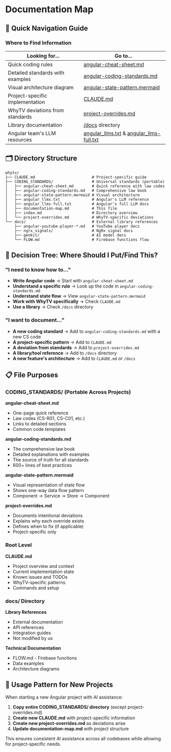 # Documentation Map

## 📍 Quick Navigation Guide

### Where to Find Information

| Looking for... | Go to... |
|----------------|----------|
| Quick coding rules | [angular-cheat-sheet.md](./angular-cheat-sheet.md) |
| Detailed standards with examples | [angular-coding-standards.md](./angular-coding-standards.md) |
| Visual architecture diagram | [angular-state-pattern.mermaid](./angular-state-pattern.mermaid) |
| Project-specific implementation | [CLAUDE.md](../CLAUDE.md) |
| WhyTV deviations from standards | [project-overrides.md](./project-overrides.md) |
| Library documentation | [/docs](../docs/) directory |
| Angular team's LLM resources | [angular_llms.txt](./angular_llms.txt) & [angular_llms-full.txt](./angular_llms-full.txt) |

## 🗂️ Directory Structure

```
whytv/
├── CLAUDE.md                         # Project-specific guide
├── CODING_STANDARDS/                 # Universal standards (portable)
│   ├── angular-cheat-sheet.md        # Quick reference with law codes
│   ├── angular-coding-standards.md   # Comprehensive law book
│   ├── angular-state-pattern.mermaid # Visual architecture
│   ├── angular_llms.txt              # Angular's LLM reference
│   ├── angular_llms-full.txt         # Angular's full LLM docs
│   ├── documentation-map.md          # This file
│   ├── index.md                      # Directory overview
│   └── project-overrides.md          # WhyTV-specific deviations
└── docs/                             # External library references
    ├── angular-youtube-player-*.md   # YouTube player docs
    ├── ngrx_signals/                 # NgRx signal docs
    ├── genkit/                       # AI model docs
    └── FLOW.md                       # Firebase functions flow

```

## 🎯 Decision Tree: Where Should I Put/Find This?

### "I need to know how to..."
- **Write Angular code** → Start with `angular-cheat-sheet.md`
- **Understand a specific rule** → Look up the code in `angular-coding-standards.md`
- **Understand state flow** → View `angular-state-pattern.mermaid`
- **Work with WhyTV specifically** → Check `CLAUDE.md`
- **Use a library** → Check `/docs` directory

### "I want to document..."
- **A new coding standard** → Add to `angular-coding-standards.md` with a new CS code
- **A project-specific pattern** → Add to `CLAUDE.md`
- **A deviation from standards** → Add to `project-overrides.md`
- **A library/tool reference** → Add to `/docs` directory
- **A new feature's architecture** → Add to `CLAUDE.md` or `/docs`

## 📋 File Purposes

### CODING_STANDARDS/ (Portable Across Projects)

**angular-cheat-sheet.md**
- One-page quick reference
- Law codes (CS-R01, CS-C01, etc.)
- Links to detailed sections
- Common code templates

**angular-coding-standards.md**
- The comprehensive law book
- Detailed explanations with examples
- The source of truth for all standards
- 600+ lines of best practices

**angular-state-pattern.mermaid**
- Visual representation of state flow
- Shows one-way data flow pattern
- Component → Service → Store → Component

**project-overrides.md**
- Documents intentional deviations
- Explains why each override exists
- Defines when to fix (if applicable)
- Project-specific only

### Root Level

**CLAUDE.md**
- Project overview and context
- Current implementation state
- Known issues and TODOs
- WhyTV-specific patterns
- Commands and setup

### docs/ Directory

**Library References**
- External documentation
- API references
- Integration guides
- Not modified by us

**Technical Documentation**
- FLOW.md - Firebase functions
- Data examples
- Architecture diagrams

## 🔄 Usage Pattern for New Projects

When starting a new Angular project with AI assistance:

1. **Copy entire CODING_STANDARDS/ directory** (except project-overrides.md)
2. **Create new CLAUDE.md** with project-specific information
3. **Create new project-overrides.md** as deviations arise
4. **Update documentation-map.md** with project structure

This ensures consistent AI assistance across all codebases while allowing for project-specific needs.